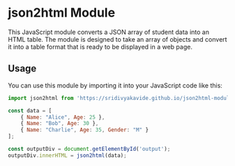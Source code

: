 # json2html Module

This JavaScript module converts a JSON array of student data into an HTML table. The module is designed to take an array of objects and convert it into a table format that is ready to be displayed in a web page.

## Usage

You can use this module by importing it into your JavaScript code like this:

```javascript
import json2html from 'https://sridivyakavide.github.io/json2html-module/json2html.js';

const data = [
    { Name: "Alice", Age: 25 },
    { Name: "Bob", Age: 30 },
    { Name: "Charlie", Age: 35, Gender: "M" }
];

const outputDiv = document.getElementById('output');
outputDiv.innerHTML = json2html(data);
